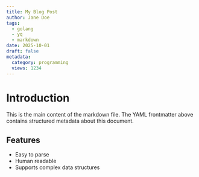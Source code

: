 ```yaml
---
title: My Blog Post
author: Jane Doe
tags:
  - golang
  - yq
  - markdown
date: 2025-10-01
draft: false
metadata:
  category: programming
  views: 1234
---
```


# Introduction

This is the main content of the markdown file. The YAML frontmatter above
contains structured metadata about this document.

## Features

- Easy to parse
- Human readable
- Supports complex data structures
